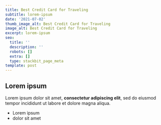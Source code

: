 ```yaml
---
title: Best Credit Card for Traveling
subtitle: lorem-ipsum
date: '2021-07-02'
thumb_image_alt: Best Credit Card for Traveling
image_alt: Best Credit Card for Traveling
excerpt: lorem-ipsum
seo:
  title: ''
  description: ''
  robots: []
  extra: []
  type: stackbit_page_meta
template: post
---
```

## Lorem ipsum

Lorem ipsum dolor sit amet, **consectetur adipiscing elit**, sed do eiusmod tempor incididunt ut labore et dolore magna aliqua.

- Lorem ipsum
- dolor sit amet